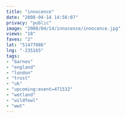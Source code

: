 ```yaml
---
title: "innocence"
date: "2008-04-14 14:56:07"
privacy: "public"
image: "2008/04/14/innocence/innocence.jpg"
views: "18"
faves: "2"
lat: "51477086"
lng: "-235165"
tags:
- "barnes"
- "england"
- "london"
- "trust"
- "uk"
- "upcoming:event=471532"
- "wetland"
- "wildfowl"
- "wwt"
---
```


